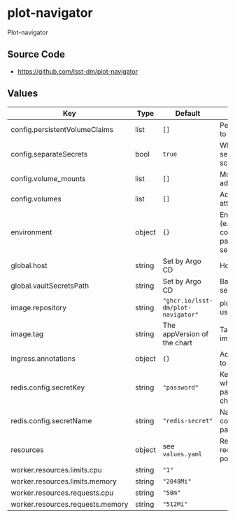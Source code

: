 # plot-navigator

Plot-navigator

## Source Code

* <https://github.com/lsst-dm/plot-navigator>

## Values

| Key | Type | Default | Description |
|-----|------|---------|-------------|
| config.persistentVolumeClaims | list | `[]` | PersistentVolumeClaims to create. |
| config.separateSecrets | bool | `true` | Whether to use the new secrets management scheme |
| config.volume_mounts | list | `[]` | Mount points for additional volumes |
| config.volumes | list | `[]` | Additional volumes to attach |
| environment | object | `{}` | Environment variables (e.g. butler configuration/auth parms) for the nextjs server |
| global.host | string | Set by Argo CD | Host name for ingress |
| global.vaultSecretsPath | string | Set by Argo CD | Base path for Vault secrets |
| image.repository | string | `"ghcr.io/lsst-dm/plot-navigator"` | plot-navigator image to use |
| image.tag | string | The appVersion of the chart | Tag of plot-navigator image to use |
| ingress.annotations | object | `{}` | Additional annotations to add to the ingress |
| redis.config.secretKey | string | `"password"` | Key inside secret from which to get the Redis password (do not change) |
| redis.config.secretName | string | `"redis-secret"` | Name of secret containing Redis password |
| resources | object | see `values.yaml` | Resource limits and requests for the nodejs pod |
| worker.resources.limits.cpu | string | `"1"` |  |
| worker.resources.limits.memory | string | `"2048Mi"` |  |
| worker.resources.requests.cpu | string | `"50m"` |  |
| worker.resources.requests.memory | string | `"512Mi"` |  |
